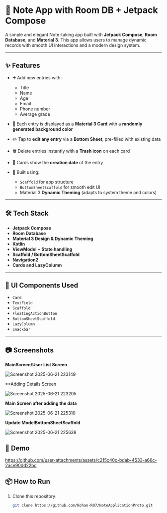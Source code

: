 # 📓 Note App with Room DB + Jetpack Compose

A simple and elegant Note-taking app built with **Jetpack Compose**, **Room Database**, and **Material 3**. This app allows users to manage dynamic records with smooth UI interactions and a modern design system.

---

## ✨ Features

- ➕ Add new entries with:
  - Title
  - Name
  - Age
  - Email
  - Phone number
  - Average grade

- 🎨 Each entry is displayed as a **Material 3 Card** with a **randomly generated background color**

- ✏️ Tap to **edit any entry** via a **Bottom Sheet**, pre-filled with existing data

- 🗑️ Delete entries instantly with a **Trash icon** on each card

- 📅 Cards show the **creation date** of the entry

- 🧩 Built using:
  - `Scaffold` for app structure
  - `BottomSheetScaffold` for smooth edit UI
  - Material 3 **Dynamic Theming** (adapts to system theme and colors)

---

## 🛠️ Tech Stack

- **Jetpack Compose**
- **Room Database**
- **Material 3 Design & Dynamic Theming**
- **Kotlin**
- **ViewModel + State handling**
- **Scaffold / BottomSheetScaffold**
- **Navigation2**
- **Cards and LazyColumn**

---

## 🧪 UI Components Used

- `Card`
- `TextField`
- `Scaffold`
- `FloatingActionButton`
- `BottomSheetScaffold`
- `LazyColumn`
- `Snackbar`

---

## 📷 Screenshots 


**MainScreen/User List Screen**


![Screenshot 2025-06-21 223149](https://github.com/user-attachments/assets/98ff6227-ad3a-4e20-aa80-2f6ea3c3410b)


**Adding Details Screen



![Screenshot 2025-06-21 223205](https://github.com/user-attachments/assets/aff818ca-3ea1-4c32-b0f2-69aa32280cd1)


**Main Screen after adding the data**




![Screenshot 2025-06-21 225310](https://github.com/user-attachments/assets/ae598a15-d4c3-43c4-9b69-9bf664226b0e)




**Update ModelBottomSheetScaffold**



![Screenshot 2025-06-21 225638](https://github.com/user-attachments/assets/0318a68f-0fe0-4f5d-bf6b-ca386268be52)



## 🎥 Demo



https://github.com/user-attachments/assets/c215c40c-bdab-4533-a66c-2ace90dd22bc

## 📦 How to Run

1. Clone this repository:
   ```bash
   git clone https://github.com/Rohan-R07/NoteApplicationProto.git


   
